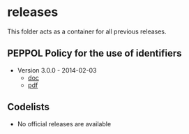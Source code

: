# releases

This folder acts as a container for all previous releases.

## PEPPOL Policy for the use of identifiers

* Version 3.0.0 - 2014-02-03
  * [doc](https://github.com/OpenPEPPOL/ticc-codelist/tree/master/releases/old/PEPPOL_Policy%20for%20use%20of%20identifiers-300.doc)
  * [pdf](https://github.com/OpenPEPPOL/ticc-codelist/tree/master/releases/old/PEPPOL_Policy%20for%20use%20of%20identifiers-300.pdf)
 
## Codelists

* No official releases are available

